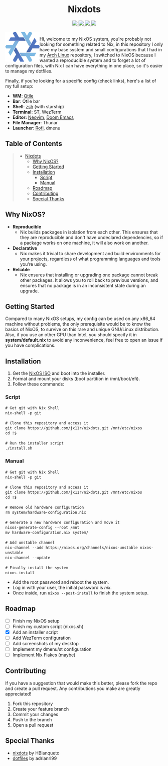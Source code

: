 <div align="center">
  <h1>Nixdots</h1>
  <a href="https://github.com/nixos/nixpkgs">
    <img src="https://img.shields.io/badge/NixOS-21.11-informational.svg?style=for-the-badge&logo=nixos&color=C9CBFF&logoColor=D9E0EE&labelColor=302D41" />
  </a>
  <a href="https://github.com/jx11r/nixdots">
    <img src="https://img.shields.io/github/repo-size/jx11r/nixdots?style=for-the-badge&logo=gitbook&color=F2CDCD&logoColor=D9E0EE&labelColor=302D41" />
  </a>
  <a href="https://github.com/jx11r/nixdots/stargazers">
    <img src="https://img.shields.io/github/stars/jx11r/nixdots?style=for-the-badge&logo=starship&color=B5E8E0&logoColor=D9E0EE&labelColor=302D41" />
  </a>
  <a href="https://github.com/jx11r/nixdots">
    <img src="https://badges.pufler.dev/visits/jx11r/nixdots?style=for-the-badge&logo=github&color=DDB6F2&logoColor=D9E0EE&labelColor=302D41" />
  </a>
</div><br>

<a href="https://nixos.org/">
  <img align="left" height="95" alt="NixOS" src="https://raw.githubusercontent.com/NixOS/nixos-artwork/master/logo/nix-snowflake.svg">
</a>

Hi, welcome to my NixOS system, you're probably not looking for something related to Nix,
in this repository I only have my base system and small configurations that I had in my
[Arch Linux](https://github.com/jx11r/archdots) repository, I switched to NixOS because I wanted
a reproducible system and to forget a lot of configuration files, with Nix I can have everything
in one place, so it's easier to manage my dotfiles.

Finally, if you're looking for a specific config (check links), here's a list of my full setup:
+ **WM**: [Qtile](https://github.com/jx11r/qtile)
+ **Bar**: Qtile bar
+ **Shell**: [zsh](https://github.com/jx11r/nixdots/tree/master/home/config/zsh) (with starship)
+ **Terminal**: ST, WezTerm
+ **Editor:** [Neovim](https://github.com/jx11r/nvim), [Doom Emacs](https://github.com/hlissner/doom-emacs/)
+ **File Manager**: Thunar
+ **Launcher**: [Rofi](https://github.com/jx11r/nixdots/tree/master/home/config/rofi), dmenu

## Table of Contents
> - [Nixdots](#nixdots)
>   - [Why NixOS?](#why-nixos)
>   - [Getting Started](#getting-started)
>   - [Installation](#installation)
>     - [Script](#script)
>     - [Manual](#manual)
>   - [Roadmap](#roadmap)
>   - [Contributing](#contributing)
>   - [Special Thanks](#special-thanks)

## Why NixOS?
- **Reproducible**
  - Nix builds packages in isolation from each other. This ensures that they are reproducible and don't have undeclared dependencies, so if a package works on one machine, it will also work on another.
- **Declarative**
  - Nix makes it trivial to share development and build environments for your projects, regardless of what programming languages and tools you’re using.
- **Reliable**
  - Nix ensures that installing or upgrading one package cannot break other packages. It allows you to roll back to previous versions, and ensures that no package is in an inconsistent state during an upgrade.

## Getting Started
Compared to many NixOS setups, my config can be used on any x86_64 machine without problems,
the only prerequisite would be to know the basics of NixOS, to survive on this rare and unique
GNU/Linux distribution.
Also, if you use an other GPU than Intel, you should specify it in **system/default.nix** to avoid any
inconvenience, feel free to open an issue if you have complications.

## Installation
1. Get the [NixOS ISO](https://nixos.org/download.html#nixos-iso) and boot into the installer.
2. Format and mount your disks (boot partition in /mnt/boot/efi).
3. Follow these commands:

### Script
```shell
# Get git with Nix Shell
nix-shell -p git

# Clone this repository and access it
git clone https://github.com/jx11r/nixdots.git /mnt/etc/nixos
cd !$

# Run the installer script
./install.sh
```

### Manual
```shell
# Get git with Nix Shell
nix-shell -p git

# Clone this repository and access it
git clone https://github.com/jx11r/nixdots.git /mnt/etc/nixos
cd !$

# Remove old hardware configuration
rm system/hardware-configuration.nix

# Generate a new hardware configuration and move it
nixos-generate-config --root /mnt
mv hardware-configuration.nix system/

# Add unstable channel
nix-channel --add https://nixos.org/channels/nixos-unstable nixos-unstable
nix-channel --update

# Finally install the system
nixos-install
```

- Add the root password and reboot the system.
- Log in with your user, the initial password is *nix*.
- Once inside, run `nixos --post-install` to finish the system setup.

## Roadmap
- [ ] Finish my NixOS setup
- [ ] Finish my custom script (nixos.sh)
- [X] Add an installer script
- [ ] Add WezTerm configuration
- [ ] Add screenshots of my desktop
- [ ] Implement my dmenu/st configuration
- [ ] Implement Nix Flakes (maybe)

## Contributing
If you have a suggestion that would make this better, please fork the repo and create a pull request.
Any contributions you make are greatly appreciated!

1. Fork this repository
2. Create your feature branch
3. Commit your changes
4. Push to the branch
5. Open a pull request

## Special Thanks
- [nixdots](https://github.com/HBlanqueto/nixdots) by HBlanqueto
- [dotfiles](https://github.com/adrianrl99/dotfiles) by adrianrl99
